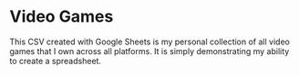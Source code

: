 # Video Games
This CSV created with Google Sheets is my personal collection of all video games that I own across all platforms. It is simply demonstrating my ability to create a spreadsheet.
